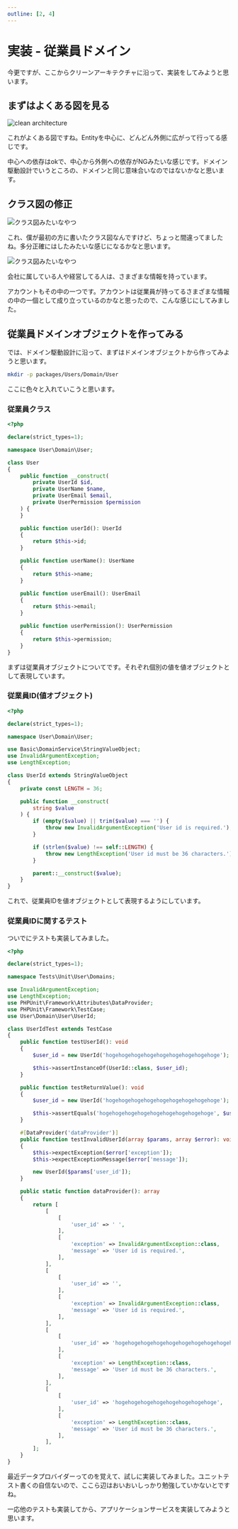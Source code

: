 ```yaml
---
outline: [2, 4]
---
```


# 実装 - 従業員ドメイン

今更ですが、ここからクリーンアーキテクチャに沿って、実装をしてみようと思います。

## まずはよくある図を見る

![clean architecture](/clean-architecture.png)

これがよくある図ですね。Entityを中心に、どんどん外側に広がって行ってる感じです。

中心への依存はokで、中心から外側への依存がNGみたいな感じです。ドメイン駆動設計でいうところの、ドメインと同じ意味合いなのではないかなと思います。

## クラス図の修正

![クラス図みたいなやつ](/3-class.png)

これ、僕が最初の方に書いたクラス図なんですけど、ちょっと間違ってましたね。多分正確にはしたみたいな感じになるかなと思います。

![クラス図みたいなやつ](/4-class.png)

会社に属している人や経営してる人は、さまざまな情報を持っています。

アカウントもその中の一つです。アカウントは従業員が持ってるさまざまな情報の中の一個として成り立っているのかなと思ったので、こんな感じにしてみました。

## 従業員ドメインオブジェクトを作ってみる

では、ドメイン駆動設計に沿って、まずはドメインオブジェクトから作ってみようと思います。

```bash
mkdir -p packages/Users/Domain/User
```

ここに色々と入れていこうと思います。

### 従業員クラス

```php
<?php

declare(strict_types=1);

namespace User\Domain\User;

class User
{
    public function __construct(
        private UserId $id,
        private UserName $name,
        private UserEmail $email,
        private UserPermission $permission
    ) {
    }

    public function userId(): UserId
    {
        return $this->id;
    }

    public function userName(): UserName
    {
        return $this->name;
    }

    public function userEmail(): UserEmail
    {
        return $this->email;
    }

    public function userPermission(): UserPermission
    {
        return $this->permission;
    }
}
```

まずは従業員オブジェクトについてです。それぞれ個別の値を値オブジェクトとして表現しています。

### 従業員ID(値オブジェクト)

```php
<?php

declare(strict_types=1);

namespace User\Domain\User;

use Basic\DomainService\StringValueObject;
use InvalidArgumentException;
use LengthException;

class UserId extends StringValueObject
{
    private const LENGTH = 36;

    public function __construct(
        string $value
    ) {
        if (empty($value) || trim($value) === '') {
            throw new InvalidArgumentException('User id is required.');
        }

        if (strlen($value) !== self::LENGTH) {
            throw new LengthException('User id must be 36 characters.');
        }

        parent::__construct($value);
    }
}

```
これで、従業員IDを値オブジェクトとして表現するようにしています。

### 従業員IDに関するテスト

ついでにテストも実装してみました。

```php
<?php

declare(strict_types=1);

namespace Tests\Unit\User\Domains;

use InvalidArgumentException;
use LengthException;
use PHPUnit\Framework\Attributes\DataProvider;
use PHPUnit\Framework\TestCase;
use User\Domain\User\UserId;

class UserIdTest extends TestCase
{
    public function testUserId(): void
    {
        $user_id = new UserId('hogehogehogehogehogehogehogehogehoge');

        $this->assertInstanceOf(UserId::class, $user_id);
    }

    public function testReturnValue(): void
    {
        $user_id = new UserId('hogehogehogehogehogehogehogehogehoge');

        $this->assertEquals('hogehogehogehogehogehogehogehogehoge', $user_id->value());
    }

    #[DataProvider('dataProvider')]
    public function testInvalidUserId(array $params, array $error): void
    {
        $this->expectException($error['exception']);
        $this->expectExceptionMessage($error['message']);

        new UserId($params['user_id']);
    }

    public static function dataProvider(): array
    {
        return [
            [
                [
                    'user_id' => ' ',
                ],
                [
                    'exception' => InvalidArgumentException::class,
                    'message' => 'User id is required.',
                ],
            ],
            [
                [
                    'user_id' => '',
                ],
                [
                    'exception' => InvalidArgumentException::class,
                    'message' => 'User id is required.',
                ],
            ],
            [
                [
                    'user_id' => 'hogehogehogehogehogehogehogehogehogehoge',
                ],
                [
                    'exception' => LengthException::class,
                    'message' => 'User id must be 36 characters.',
                ],
            ],
            [
                [
                    'user_id' => 'hogehogehogehogehogehogehogehoge',
                ],
                [
                    'exception' => LengthException::class,
                    'message' => 'User id must be 36 characters.',
                ],
            ],
        ];
    }
}
```

最近データプロバイダーってのを覚えて、試しに実装してみました。ユニットテスト書くの自信ないので、ここら辺はおいおいしっかり勉強していかないとですね。

一応他のテストも実装してから、アプリケーションサービスを実装してみようと思います。